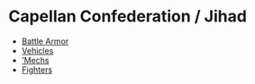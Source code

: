 # Capellan Confederation / Jihad 

- [Battle Armor](jihad/battlearmor.md) 
- [Vehicles](jihad/vehicles.md) 
- [’Mechs](jihad/mechs.md) 
- [Fighters](jihad/fighters.md) 

